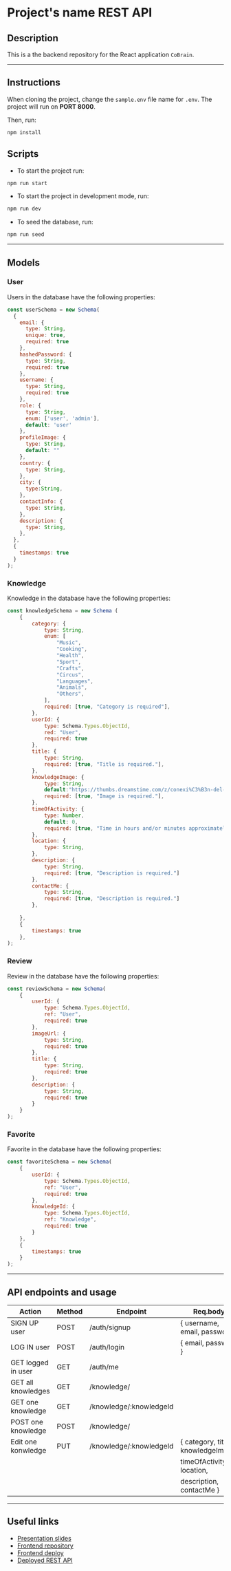 # Project's name REST API
## Description

This is a the backend repository for the React application `CoBrain`.

---

## Instructions

When cloning the project, change the <code>sample.env</code> file name for <code>.env</code>. The project will run on **PORT 8000**.

Then, run:
```bash
npm install
```
## Scripts

- To start the project run:
```bash
npm run start
```
- To start the project in development mode, run:
```bash
npm run dev
```
- To seed the database, run:
```bash
npm run seed
```
---

## Models

### User

Users in the database have the following properties:

```js
const userSchema = new Schema(
  {
    email: {
      type: String,
      unique: true,
      required: true
    },
    hashedPassword: {
      type: String,
      required: true
    },
    username: {
      type: String,
      required: true 
    },
    role: {
      type: String,
      enum: ['user', 'admin'],
      default: 'user'
    },
    profileImage: {
      type: String,
      default: ""
    },
    country: {
      type: String,
    },
    city: {
      type:String,
    },
    contactInfo: {
      type: String,
    },
    description: {
      type: String,
    },
  },
  {
    timestamps: true
  }
);
```
### Knowledge

Knowledge in the database have the following properties:

```js
const knowledgeSchema = new Schema (
    {
        category: {
            type: String,
            enum: [
                "Music",
                "Cooking",
                "Health",
                "Sport",
                "Crafts",
                "Circus",
                "Languages",
                "Animals",
                "Others",
            ],
            required: [true, "Category is required"],
        },
        userId: {
            type: Schema.Types.ObjectId,
            red: "User",
            required: true
        },
        title: {
            type: String,
            required: [true, "Title is required."],
        },
        knowledgeImage: {
            type: String,
            default:"https://thumbs.dreamstime.com/z/conexi%C3%B3n-del-cerebro-32729762.jpg",
            required: [true, "Image is required."],
        },
        timeOfActivity: {
            type: Number,
            default: 0,
            required: [true, "Time in hours and/or minutes approximately is required."]
        },
        location: {
            type: String,
        },
        description: {
            type: String,
            required: [true, "Description is required."]
        },
        contactMe: {
            type: String,
            required: [true, "Description is required."]
        },
    
    },
    {
        timestamps: true
    },
);
```

### Review

Review in the database have the following properties:

```js
const reviewSchema = new Schema(
    {
        userId: {
            type: Schema.Types.ObjectId,
            ref: "User",
            required: true
        },
        imageUrl: {
            type: String,
            required: true
        },
        title: {
            type: String,
            required: true
        },
        description: {
            type: String,
            required: true
        }
    }
);
```

### Favorite

Favorite in the database have the following properties:

```js
const favoriteSchema = new Schema(
    {
        userId: {
            type: Schema.Types.ObjectId,
            ref: "User",
            required: true
        },
        knowledgeId: {
            type: Schema.Types.ObjectId,
            ref: "Knowledge",
            required: true
        }
    },
    {
        timestamps: true
    }
);
```


---

## API endpoints and usage 

| Action               | Method    | Endpoint                  | Req.body                          |    Private/Public |
|----------------------|-----------|----------------------     |---------------------------------  |-----------------  |
| SIGN UP user         | POST      | /auth/signup              | { username, email, password }     |      Public       |                 
| LOG IN user          | POST      | /auth/login               | { email, password }               |      Public       |                  
| GET logged in user   | GET       | /auth/me                  |                                   |      Private      |
| GET all knowledges   | GET       | /knowledge/               |                                   |      Public       |
| GET one knowledge    | GET       | /knowledge/:knowledgeId   |                                   |      Private      |
| POST one knowledge   | POST      | /knowledge/               |                                   |      Private      |
| Edit one konwledge   | PUT       | /knowledge/:knowledgeId   |{ category, title, knowledgeImage, |                   |
|                      |           |                           |     timeOfActivity, location,     |                   |
|                      |           |                           |      description, contactMe }     |                   |

---

## Useful links

- [Presentation slides]()
- [Frontend repository]()
- [Frontend deploy]()
- [Deployed REST API]()

